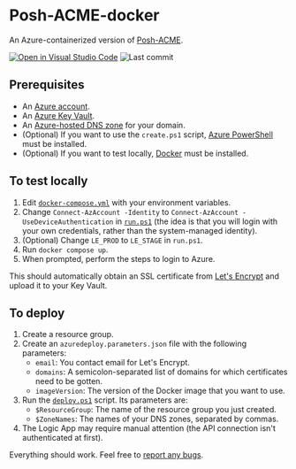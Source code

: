 # Posh-ACME-docker

An Azure-containerized version of [Posh-ACME](https://github.com/rmbolger/Posh-ACME).

[![Open in Visual Studio Code](https://open.vscode.dev/badges/open-in-vscode.svg)](https://open.vscode.dev/nidrissi/Posh-ACME-docker)
![Last commit](https://img.shields.io/github/last-commit/nidrissi/Posh-ACME-docker)

## Prerequisites

- An [Azure account](https://azure.microsoft.com/).
- An [Azure Key Vault](https://azure.microsoft.com/en-us/services/key-vault/).
- An [Azure-hosted DNS zone](https://azure.microsoft.com/en-us/services/dns/) for your domain.
- (Optional) If you want to use the `create.ps1` script, [Azure PowerShell](https://docs.microsoft.com/en-us/powershell/azure/get-started-azureps) must be installed.
- (Optional) If you want to test locally, [Docker](https://www.docker.com/) must be installed.

## To test locally

1. Edit [`docker-compose.yml`](./Image/docker-compose.yml) with your environment variables.
2. Change `Connect-AzAccount -Identity` to `Connect-AzAccount -UseDeviceAuthentication` in [`run.ps1`](./Image/run.ps1) (the idea is that you will login with your own credentials, rather than the system-managed identity).
3. (Optional) Change `LE_PROD` to `LE_STAGE` in `run.ps1`.
4. Run `docker compose up`.
5. When prompted, perform the steps to login to Azure.

This should automatically obtain an SSL certificate from [Let's Encrypt](https://letsencrypt.org/) and upload it to your Key Vault.

## To deploy

1. Create a resource group.
2. Create an `azuredeploy.parameters.json` file with the following parameters:
   - `email`: You contact email for Let's Encrypt.
   - `domains`: A semicolon-separated list of domains for which certificates need to be gotten.
   - `imageVersion`: The version of the Docker image that you want to use.
3. Run the [`deploy.ps1`](./Deploy/deploy.ps1) script. Its parameters are:
   - `$ResourceGroup`: The name of the resource group you just created.
   - `$ZoneNames`: The names of your DNS zones, separated by commas.
4. The Logic App may require manual attention (the API connection isn't authenticated at first).

Everything should work. Feel free to [report any bugs](https://github.com/nidrissi/Posh-ACME-docker/issues).
